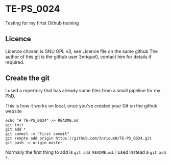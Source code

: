 # TE-PS_0024

Testing for my firtst Github training

## Licence
Licence chosen is GNU GPL v3, see Licence file on the same github
The author of this git is the github user 3nrique0, contact him for details if required.

## Create the git

I used a repertory that has already some files from a small pipeline for my PhD.


This is how it works on local, once you've created your Git on the github website

	echo "# TE-PS_0024" >> README.md
	git init
	git add *
	git commit -m "first commit"
	git remote add origin https://github.com/3nrique0/TE-PS_0024.git
	git push -u origin master

Normally the first thing to add is `git add README.md`. I used instead a `git add *`.
